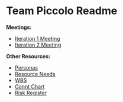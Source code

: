 # Team Piccolo Readme

**Meetings:**

- [Iteration 1 Meeting](https://temahau-my.sharepoint.com/:w:/g/personal/rollsm4_student_eit_ac_nz/EW2e-s5hsilBls37RMelEPEBK62bDk3bWHpRi1G5bgMupA?e=YYxGlI)
- [Iteration 2 Meeting](https://temahau-my.sharepoint.com/:w:/g/personal/rollsm4_student_eit_ac_nz/EYvAMMjUm3hAmOXUlMdbJTEBK9OPxRwz1AOAiQMSTqb8FA?e=WmaBEb)

**Other Resources:**

- [Personas](https://temahau-my.sharepoint.com/:w:/g/personal/krausb1_student_eit_ac_nz/ETKhxHdHlMROiMUO8QtqSREBxvp2lctm7L5QFSJmSKFO-g?e=Mo8Kr9)
- [Resource Needs](https://temahau-my.sharepoint.com/:w:/g/personal/mcclum10_student_eit_ac_nz/EaFnvpf2hONNgxirRwChpjkB4UhzSef-vrpC2GYeTQFQoA?e=7Kly5P)
- [WBS](https://temahau-my.sharepoint.com/:x:/g/personal/mcclum10_student_eit_ac_nz/EdDn_O_zf7FOu17nh5oG6w0BjP_tPYAsMEUWGOC14sZuzQ?e=zNED3s)
- [Gannt Chart](https://temahau-my.sharepoint.com/:x:/g/personal/mcclum10_student_eit_ac_nz/EYHwrSWzUUxPkKrvsfKlUIMBK6GPlEsHRpUJ1Qo4z01tLA?e=CkTsP8)
- [Risk Register](https://temahau-my.sharepoint.com/:w:/g/personal/mcclum10_student_eit_ac_nz/ES2AnSqZd21BvPp7epYJ7ZwBhxEC-EO3kVBv1EXhQ3bqBg?e=c5ktOe)
